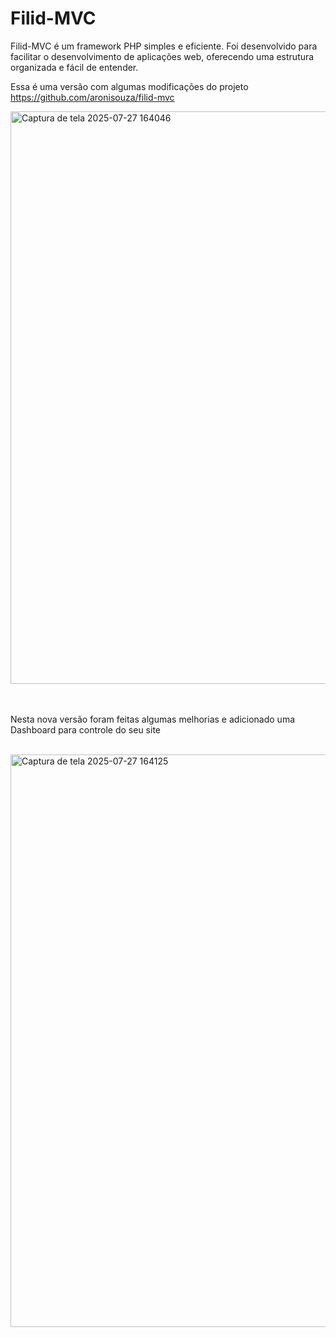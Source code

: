 # Filid-MVC

Filid-MVC é um framework PHP simples e eficiente. Foi desenvolvido para facilitar o desenvolvimento de aplicações web, oferecendo uma estrutura organizada e fácil de entender.

Essa é uma versão com algumas modificações do projeto https://github.com/aronisouza/filid-mvc

<img width="1885" height="916" alt="Captura de tela 2025-07-27 164046" src="https://github.com/user-attachments/assets/6394ed03-4fba-4491-b8cd-cd8d1af5a980" />
<br /><br /><br />
<p>Nesta nova versão foram feitas algumas melhorias e adicionado uma Dashboard para controle do seu site</p>
<br />
<img width="1915" height="916" alt="Captura de tela 2025-07-27 164125" src="https://github.com/user-attachments/assets/c169ab67-1f9f-4bc7-b0c9-6898b19d67ba" />
